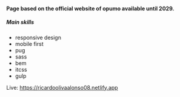 #### Page based on the official website of opumo available until 2029. 
##### Main skills
- responsive design
- mobile first
- pug
- sass
- bem
- itcss
- gulp

Live: https://ricardoolivaalonso08.netlify.app
